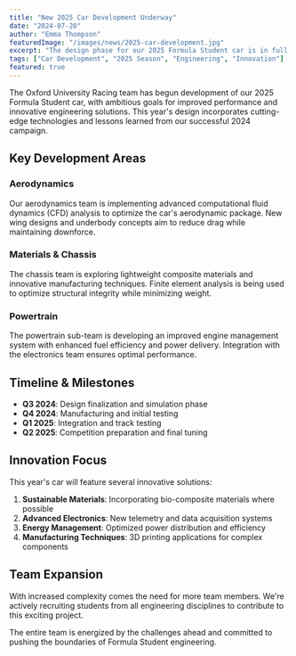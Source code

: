 ```yaml
---
title: "New 2025 Car Development Underway"
date: "2024-07-20"
author: "Emma Thompson"
featuredImage: "/images/news/2025-car-development.jpg"
excerpt: "The design phase for our 2025 Formula Student car is in full swing, with exciting innovations in aerodynamics, materials, and powertrain technology."
tags: ["Car Development", "2025 Season", "Engineering", "Innovation"]
featured: true
---
```


The Oxford University Racing team has begun development of our 2025 Formula Student car, with ambitious goals for improved performance and innovative engineering solutions. This year's design incorporates cutting-edge technologies and lessons learned from our successful 2024 campaign.

## Key Development Areas

### Aerodynamics
Our aerodynamics team is implementing advanced computational fluid dynamics (CFD) analysis to optimize the car's aerodynamic package. New wing designs and underbody concepts aim to reduce drag while maintaining downforce.

### Materials & Chassis
The chassis team is exploring lightweight composite materials and innovative manufacturing techniques. Finite element analysis is being used to optimize structural integrity while minimizing weight.

### Powertrain
The powertrain sub-team is developing an improved engine management system with enhanced fuel efficiency and power delivery. Integration with the electronics team ensures optimal performance.

## Timeline & Milestones

- **Q3 2024**: Design finalization and simulation phase
- **Q4 2024**: Manufacturing and initial testing
- **Q1 2025**: Integration and track testing
- **Q2 2025**: Competition preparation and final tuning

## Innovation Focus

This year's car will feature several innovative solutions:

1. **Sustainable Materials**: Incorporating bio-composite materials where possible
2. **Advanced Electronics**: New telemetry and data acquisition systems
3. **Energy Management**: Optimized power distribution and efficiency
4. **Manufacturing Techniques**: 3D printing applications for complex components

## Team Expansion

With increased complexity comes the need for more team members. We're actively recruiting students from all engineering disciplines to contribute to this exciting project.

The entire team is energized by the challenges ahead and committed to pushing the boundaries of Formula Student engineering.
